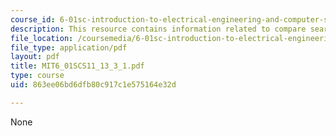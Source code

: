 ```yaml
---
course_id: 6-01sc-introduction-to-electrical-engineering-and-computer-science-i-spring-2011
description: This resource contains information related to compare searches.
file_location: /coursemedia/6-01sc-introduction-to-electrical-engineering-and-computer-science-i-spring-2011/863ee06bd6dfb80c917c1e575164e32d_MIT6_01SCS11_13_3_1.pdf
file_type: application/pdf
layout: pdf
title: MIT6_01SCS11_13_3_1.pdf
type: course
uid: 863ee06bd6dfb80c917c1e575164e32d

---
```

None